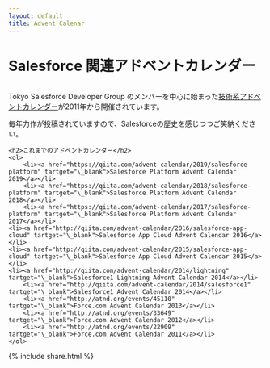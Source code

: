 ```yaml
---
layout: default
title: Advent Calenar
---
```


<div class="post">
	<h1 class="pageTitle">Salesforce 関連アドベントカレンダー</h1>
	<img src="{{ '/assets/img/logo.jpg' | prepend: site.baseurl }}" alt="">
  <p>Tokyo Salesforce Developer Group のメンバーを中心に始まった<a href="https://ja.wikipedia.org/wiki/アドベントカレンダー" target="\_blank">技術系アドベントカレンダー</a>が2011年から開催されています。</p>
  <p>毎年力作が投稿されていますので、Salesforceの歴史を感じつつご笑納ください。</p>

	<h2>これまでのアドベントカレンダー</h2>
	<ol>
		<li><a href="https://qiita.com/advent-calendar/2019/salesforce-platform" tartget="\_blank">Salesforce Platform Advent Calendar 2019</a></li>
		<li><a href="https://qiita.com/advent-calendar/2018/salesforce-platform" tartget="\_blank">Salesforce Platform Advent Calendar 2018</a></li>
		<li><a href="https://qiita.com/advent-calendar/2017/salesforce-platform" tartget="\_blank">Salesforce Platform Advent Calendar 2017</a></li>
    <li><a href="http://qiita.com/advent-calendar/2016/salesforce-app-cloud" tartget="\_blank">Salesforce App Cloud Advent Calendar 2016</a></li>
    <li><a href="http://qiita.com/advent-calendar/2015/salesforce-app-cloud" tartget="\_blank">Salesforce App Cloud Advent Calendar 2015</a></li>
    <li><a href="http://qiita.com/advent-calendar/2014/lightning" tartget="\_blank">Salesforce1 Lightning Advent Calendar 2014</a></li>
		<li><a href="http://qiita.com/advent-calendar/2014/salesforce1" tartget="\_blank">Salesforce1 Advent Calendar 2014</a></li>
		<li><a href="http://atnd.org/events/45110" tartget="\_blank">Force.com Advent Calendar 2013</a></li>
		<li><a href="http://atnd.org/events/33649" tartget="\_blank">Force.com Advent Calendar 2012</a></li>
		<li><a href="http://atnd.org/events/22909" tartget="\_blank">Force.com Advent Calendar 2011</a></li>
	</ol>

</div>

{% include share.html %}
